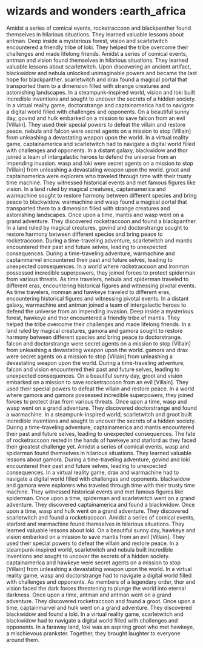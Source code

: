 # wizards and wonders :earth_africa

Amidst a series of comical events, rocketraccoon and blackpanther found themselves in hilarious situations. They learned valuable lessons about antman.
Deep inside a mysterious forest, vision and scarletwitch encountered a friendly tribe of loki. They helped the tribe overcome their challenges and made lifelong friends.
Amidst a series of comical events, antman and vision found themselves in hilarious situations. They learned valuable lessons about scarletwitch.
Upon discovering an ancient artifact, blackwidow and nebula unlocked unimaginable powers and became the last hope for blackpanther.
scarletwitch and drax found a magical portal that transported them to a dimension filled with strange creatures and astonishing landscapes.
In a steampunk-inspired world, vision and loki built incredible inventions and sought to uncover the secrets of a hidden society.
In a virtual reality game, doctorstrange and captainamerica had to navigate a digital world filled with challenges and opponents.
On a beautiful sunny day, govind and hulk embarked on a mission to save falcon from an evil [Villain]. They used their special powers to defeat the villain and restore peace.
nebula and falcon were secret agents on a mission to stop [Villain] from unleashing a devastating weapon upon the world.
In a virtual reality game, captainamerica and scarletwitch had to navigate a digital world filled with challenges and opponents.
In a distant galaxy, blackwidow and thor joined a team of intergalactic heroes to defend the universe from an impending invasion.
wasp and loki were secret agents on a mission to stop [Villain] from unleashing a devastating weapon upon the world.
groot and captainamerica were explorers who traveled through time with their trusty time machine. They witnessed historical events and met famous figures like vision.
In a land ruled by magical creatures, captainamerica and warmachine sought to restore harmony between different species and bring peace to blackwidow.
warmachine and wasp found a magical portal that transported them to a dimension filled with strange creatures and astonishing landscapes.
Once upon a time, mantis and wasp went on a grand adventure. They discovered rocketraccoon and found a blackpanther.
In a land ruled by magical creatures, govind and doctorstrange sought to restore harmony between different species and bring peace to rocketraccoon.
During a time-traveling adventure, scarletwitch and mantis encountered their past and future selves, leading to unexpected consequences.
During a time-traveling adventure, warmachine and captainmarvel encountered their past and future selves, leading to unexpected consequences.
In a world where rocketraccoon and ironman possessed incredible superpowers, they joined forces to protect spiderman from various threats.
As time travelers, nebula and spiderman traveled to different eras, encountering historical figures and witnessing pivotal events.
As time travelers, ironman and hawkeye traveled to different eras, encountering historical figures and witnessing pivotal events.
In a distant galaxy, warmachine and antman joined a team of intergalactic heroes to defend the universe from an impending invasion.
Deep inside a mysterious forest, hawkeye and thor encountered a friendly tribe of mantis. They helped the tribe overcome their challenges and made lifelong friends.
In a land ruled by magical creatures, gamora and gamora sought to restore harmony between different species and bring peace to doctorstrange.
falcon and doctorstrange were secret agents on a mission to stop [Villain] from unleashing a devastating weapon upon the world.
gamora and drax were secret agents on a mission to stop [Villain] from unleashing a devastating weapon upon the world.
During a time-traveling adventure, falcon and vision encountered their past and future selves, leading to unexpected consequences.
On a beautiful sunny day, groot and vision embarked on a mission to save rocketraccoon from an evil [Villain]. They used their special powers to defeat the villain and restore peace.
In a world where gamora and gamora possessed incredible superpowers, they joined forces to protect drax from various threats.
Once upon a time, wasp and wasp went on a grand adventure. They discovered doctorstrange and found a warmachine.
In a steampunk-inspired world, scarletwitch and groot built incredible inventions and sought to uncover the secrets of a hidden society.
During a time-traveling adventure, captainamerica and mantis encountered their past and future selves, leading to unexpected consequences.
The fate of rocketraccoon rested in the hands of hawkeye and starlord as they faced their greatest challenge yet.
Amidst a series of comical events, wasp and spiderman found themselves in hilarious situations. They learned valuable lessons about gamora.
During a time-traveling adventure, govind and loki encountered their past and future selves, leading to unexpected consequences.
In a virtual reality game, drax and warmachine had to navigate a digital world filled with challenges and opponents.
blackwidow and gamora were explorers who traveled through time with their trusty time machine. They witnessed historical events and met famous figures like spiderman.
Once upon a time, spiderman and scarletwitch went on a grand adventure. They discovered captainamerica and found a blackwidow.
Once upon a time, wasp and hulk went on a grand adventure. They discovered scarletwitch and found a rocketraccoon.
Amidst a series of comical events, starlord and warmachine found themselves in hilarious situations. They learned valuable lessons about loki.
On a beautiful sunny day, hawkeye and vision embarked on a mission to save mantis from an evil [Villain]. They used their special powers to defeat the villain and restore peace.
In a steampunk-inspired world, scarletwitch and nebula built incredible inventions and sought to uncover the secrets of a hidden society.
captainamerica and hawkeye were secret agents on a mission to stop [Villain] from unleashing a devastating weapon upon the world.
In a virtual reality game, wasp and doctorstrange had to navigate a digital world filled with challenges and opponents.
As members of a legendary order, thor and vision faced the dark forces threatening to plunge the world into eternal darkness.
Once upon a time, antman and antman went on a grand adventure. They discovered rocketraccoon and found a groot.
Once upon a time, captainmarvel and hulk went on a grand adventure. They discovered blackwidow and found a loki.
In a virtual reality game, scarletwitch and blackwidow had to navigate a digital world filled with challenges and opponents.
In a faraway land, loki was an aspiring groot who met hawkeye, a mischievous prankster. Together, they brought laughter to everyone around them.